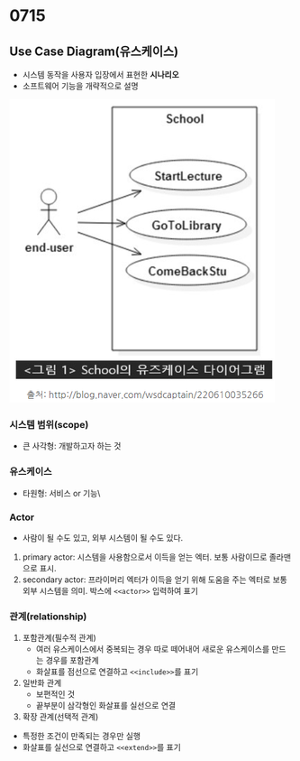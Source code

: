 # 0715

## Use Case Diagram(유스케이스)
- 시스템 동작을 사용자 입장에서 표현한 **시나리오**
- 소프트웨어 기능을 개략적으로 설명

![usecase](assets/usecase.png)

### 시스템 범위(scope)
- 큰 사각형: 개발하고자 하는 것

### 유스케이스
- 타원형: 서비스 or 기능\

### Actor
- 사람이 될 수도 있고, 외부 시스템이 될 수도 있다.
1. primary actor: 시스템을 사용함으로서 이득을 얻는 엑터. 보통 사람이므로 졸라맨으로 표시.
2. secondary actor: 프라이머리 엑터가 이득을 얻기 위해 도움을 주는 엑터로 보통 외부 시스템을 의미. 박스에 `<<actor>>` 입력하여 표기

### 관계(relationship)
1. 포함관계(필수적 관계)
   - 여러 유스케이스에서 중복되는 경우 따로 떼어내어 새로운 유스케이스를 만드는 경우를 포함관계
   - 화살표를 점선으로 연결하고 `<<include>>`를 표기
2. 일반화 관계
   - 보편적인 것
   - 끝부분이 삼각형인 화살표를 실선으로 연결
3. 확장 관계(선택적 관계)
  - 특정한 조건이 만족되는 경우만 실행
  - 화살표를 실선으로 연결하고 `<<extend>>`를 표기